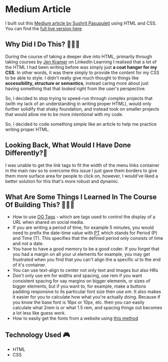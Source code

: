 Medium Article
==============

I built out this [Medium article by Sushrit Pasupuleti](https://medium.com/@sushrit.pk21/how-i-built-my-startup-as-a-solo-developer-8561bf7eebde) using HTML and CSS. You can find the [full live version here](https://coding-this-medium-article-ep1.netlify.app/)

Why Did I Do This? 🤷🏾‍♂️
--------------------------

During the course of taking a deeper dive into HTML, primarily through taking courses by [Jen Kramer](https://www.linkedin.com/in/jen4web/) on LinkedIn Learning I realised that a lot of the HTML I had been writing before was simply just **a coat hanger for my CSS**. In other words, it was there simply to provide the content for my CSS to be able to style. I didn't really give much thought to things like **accessibility, structure or semantics**, instead caring more about just having something that that _looked right_ from the user's perspective.

So, I decided to stop trying to speed-run through complex projects that (with my lack of an understanding in writing proper HTML), would only further solidify that shaky foundation, and instead took on smaller projects that would allow me to be more _intentional_ with my code.

So, I decided to code something _simple_ like an article to help me practice writing proper HTML.

Looking Back, What Would I Have Done Differently?🔄
---------------------------------------------------

I was unable to get the link tags to fit the width of the menu links container in the main nav so to overcome this issue I just gave them borders to give them more surface area for people to click on, however, I would've liked a better solution for this that's more robust and dynamic.

What Are Some Things I Learned In The Course Of Building This? 👨🏾‍💻
----------------------------------------------------------------------

*   How to use [OG Tags](https://ahrefs.com/blog/open-graph-meta-tags/) - which are tags used to control the display of a URL when shared on social media.
*   If you are writing a period of time, for example 5 minutes, you would need to prefix the date-time value with [PT](https://stackoverflow.com/questions/51168022/what-does-pt-prefix-stand-for-in-duration) which stands for Period (P) and Time (T). This specifies that the defined period only consists of time and not a date.
*   You have to have a good memory to be a good coder. If you forget that you had a margin on all your ul elements for example, you may get frustrated when you find that you can't align the a specific ul to the end of it's container.
*   You can use text-align to center not only text and images but also HRs
*   Don't only use em for widths and spacing, use rem if you want consistent spacing for say margins on bigger elements, or sizes of bigger elements, but if you want to, for example, make a buttons padding responsive to its particular font size then use _em_. It also makes it easier for you to calculate how what you're actually doing. Because if you know the base font is 16px or 10px, etc. then you can easily calculate what 2rem is or what 1.5 rem, and spacing things out becomes a lot less like guess work.
*   How to easily get the fonts from a website using [this method](https://www.makeuseof.com/how-to-find-webpages-font-inspect-element-tool-browser-extensions/#:~:text=Go%20to%20the%20webpage.,fonts%20used%20on%20the%20webpage.)

Technology Used 🎮
------------------

*   HTML
*   CSS
